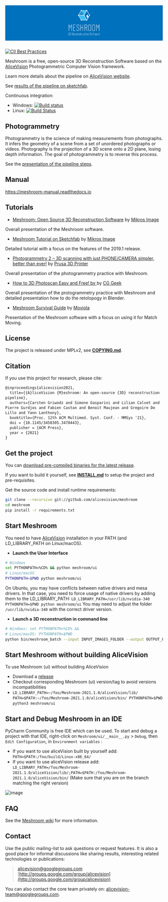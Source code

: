 # ![Meshroom - 3D Reconstruction Software](/docs/logo/banner-meshroom.png)

[![CII Best Practices](https://bestpractices.coreinfrastructure.org/projects/2997/badge)](https://bestpractices.coreinfrastructure.org/projects/2997)

Meshroom is a free, open-source 3D Reconstruction Software based on the [AliceVision](https://github.com/alicevision/AliceVision) Photogrammetric Computer Vision framework.

Learn more details about the pipeline on [AliceVision website](http://alicevision.github.io).

See [results of the pipeline on sketchfab](http://sketchfab.com/AliceVision).

Continuous integration:
* Windows: [![Build status](https://ci.appveyor.com/api/projects/status/25sd7lfr3v0rnvni/branch/develop?svg=true)](https://ci.appveyor.com/project/AliceVision/meshroom/branch/develop)
* Linux: [![Build Status](https://travis-ci.org/alicevision/meshroom.svg?branch=develop)](https://travis-ci.org/alicevision/meshroom)


## Photogrammetry

Photogrammetry is the science of making measurements from photographs.
It infers the geometry of a scene from a set of unordered photographs or videos.
Photography is the projection of a 3D scene onto a 2D plane, losing depth information.
The goal of photogrammetry is to reverse this process.

See the [presentation of the pipeline steps](http://alicevision.github.io/#photogrammetry).


## Manual

https://meshroom-manual.readthedocs.io


## Tutorials

* [Meshroom: Open Source 3D Reconstruction Software](https://www.youtube.com/watch?v=v_O6tYKQEBA) by [Mikros Image](http://www.mikrosimage.com)

Overall presentation of the Meshroom software.

* [Meshroom Tutorial on Sketchfab](https://sketchfab.com/blogs/community/tutorial-meshroom-for-beginners) by [Mikros Image](http://www.mikrosimage.com)

Detailed tutorial with a focus on the features of the 2019.1 release.

* [Photogrammetry 2 – 3D scanning with just PHONE/CAMERA simpler, better than ever!](https://www.youtube.com/watch?v=1D0EhSi-vvc) by [Prusa 3D Printer](https://blog.prusaprinters.org)

Overall presentation of the photogrammetry practice with Meshroom.

* [How to 3D Photoscan Easy and Free! by ](https://www.youtube.com/watch?v=k4NTf0hMjtY) by [CG Geek](https://www.youtube.com/channel/UCG8AxMVa6eutIGxrdnDxWpQ)

Overall presentation of the protogrammetry practice with Meshroom and detailed presentation how to do the retolopogy in Blender.

* [Meshroom Survival Guide](https://www.youtube.com/watch?v=eiEaHLNJJ94) by [Moviola](https://moviola.com)

Presentation of the Meshroom software with a focus on using it for Match Moving.


## License

The project is released under MPLv2, see [**COPYING.md**](COPYING.md).


## Citation

If you use this project for research, please cite:
  ```
  @inproceedings{alicevision2021,
    title={{A}liceVision {M}eshroom: An open-source {3D} reconstruction pipeline},
    authors={Carsten Griwodz and Simone Gasparini and Lilian Calvet and Pierre Gurdjos and Fabien Castan and Benoit Maujean and Gregoire De Lillo and Yann Lanthony},
    booktitle={Proc. 12th ACM Multimed. Syst. Conf. - MMSys '21},
    doi = {10.1145/3458305.3478443},
    publisher = {ACM Press},
    year = {2021}
  }
  ```

## Get the project

You can [download pre-compiled binaries for the latest release](https://github.com/alicevision/meshroom/releases).  

If you want to build it yourself, see [**INSTALL.md**](INSTALL.md) to setup the project and pre-requisites.

Get the source code and install runtime requirements:
```bash
git clone --recursive git://github.com/alicevision/meshroom
cd meshroom
pip install -r requirements.txt
```


## Start Meshroom

You need to have [AliceVision](https://github.com/alicevision/AliceVision) installation in your PATH (and LD_LIBRARY_PATH on Linux/macOS).

 - __Launch the User Interface__

```bash
# Windows
set PYTHONPATH=%CD% && python meshroom/ui
# Linux/macOS
PYTHONPATH=$PWD python meshroom/ui
```

On Ubuntu, you may have conflicts between native drivers and mesa drivers. In that case, you need to force usage of native drivers by adding them to the LD_LIBRARY_PATH:
`LD_LIBRARY_PATH=/usr/lib/nvidia-340 PYTHONPATH=$PWD python meshroom/ui`
You may need to adjust the folder `/usr/lib/nvidia-340` with the correct driver version.

 - __Launch a 3D reconstruction in command line__

```bash
# Windows: set PYTHONPATH=%CD% &&
# Linux/macOS: PYTHONPATH=$PWD
python bin/meshroom_batch --input INPUT_IMAGES_FOLDER --output OUTPUT_FOLDER
```

## Start Meshroom without building AliceVision

To use Meshroom (ui) without building AliceVision
*   Download a [release](https://github.com/alicevision/meshroom/releases)
*   Checkout corresponding Meshroom (ui) version/tag to avoid versions incompatibilities
*   `LD_LIBRARY_PATH=~/foo/Meshroom-2021.1.0/aliceVision/lib/ PATH=$PATH:~/foo/Meshroom-2021.1.0/aliceVision/bin/ PYTHONPATH=$PWD python3 meshroom/ui`

## Start and Debug Meshroom in an IDE

PyCharm Community is free IDE which can be used. To start and debug a project with that IDE,
right-click on `Meshroom/ui/__main__.py` > `Debug`, then `Edit Configuration`, in `Environment variables` : 
*   If you want to use aliceVision built by yourself add: `PATH=$PATH:/foo/build/Linux-x86_64/`
*   If you want to use aliceVision release add: `LD_LIBRARY_PATH=/foo/Meshroom-2021.1.0/aliceVision/lib/;PATH=$PATH:/foo/Meshroom-2021.1.0/aliceVision/bin/` (Make sure that you are on the branch matching the right version)

![image](https://user-images.githubusercontent.com/937836/127321375-3bf78e73-569d-414a-8649-de0307adf794.png)


## FAQ

See the [Meshroom wiki](https://github.com/alicevision/meshroom/wiki) for more information.


## Contact

Use the public mailing-list to ask questions or request features. It is also a good place for informal discussions like sharing results, interesting related technologies or publications:
> [alicevision@googlegroups.com](mailto:alicevision@googlegroups.com)
> [http://groups.google.com/group/alicevision](http://groups.google.com/group/alicevision)

You can also contact the core team privately on: [alicevision-team@googlegroups.com](mailto:alicevision-team@googlegroups.com).
